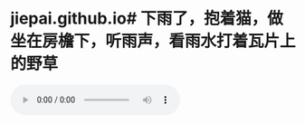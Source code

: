 # jiepai.github.io# 下雨了，抱着猫，做坐在房檐下，听雨声，看雨水打着瓦片上的野草

<audio src="https://www.rainymood.com/audio1110/0.m4a" controls="controls">

/

<audio id="bgAudio" src="https://upload.wikimedia.org/wikipedia/commons/4/4e/BWV_543-fugue.ogg" controls="controls" volume="0.1;">

/

<audio src="https://upload.wikimedia.org/wikipedia/commons/f/fe/Internationale.ogg" loop="loop" controls="controls"></audio>
